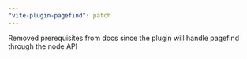 ```yaml
---
"vite-plugin-pagefind": patch
---
```


Removed prerequisites from docs since the plugin will handle pagefind through the node API
